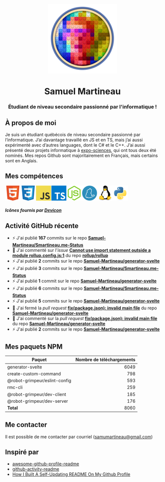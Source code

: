 <div align="middle">
  <img height="225" alt="avatar" src="https://raw.githubusercontent.com/Samuel-Martineau/Samuel-Martineau/master/avatar.png">
  <h1>Samuel Martineau</h1>
  <h3>Étudiant de niveau secondaire passionné par l'informatique !</h3>
</div>

## À propos de moi

Je suis un étudiant québécois de niveau secondaire passionné par l’informatique. J’ai davantage travaillé en JS et en TS, mais j’ai aussi expérimenté avec d’autres languages, dont le C# et le C++. J’ai aussi présenté deux projets informatique à [expo-sciences](https://technoscience.ca/programmes/expo-sciences/), qui ont tous deux été nominés. Mes repos Github sont majoritairement en Français, mais certains sont en Anglais.

## Mes compétences

<img alt="HTML5" src="https://raw.githubusercontent.com/devicons/devicon/master/icons/html5/html5-original.svg" width="50" title="HTML5" /><img alt="CSS3" src="https://raw.githubusercontent.com/devicons/devicon/master/icons/css3/css3-original.svg" width="50" title="CSS3" /><img alt="JavaScript" src="https://raw.githubusercontent.com/devicons/devicon/master/icons/javascript/javascript-original.svg" width="50" title="JavaScript" /><img alt="TypeScript" src="https://raw.githubusercontent.com/devicons/devicon/master/icons/typescript/typescript-original.svg" width="50" title="TypeScript" /><img alt="NodeJS" src="https://raw.githubusercontent.com/devicons/devicon/master/icons/nodejs/nodejs-original.svg" width="50" title="NodeJS" /><img alt="Yarn" src="https://raw.githubusercontent.com/devicons/devicon/master/icons/yarn/yarn-original.svg" width="50" title="Yarn" /><img alt="Linux" src="https://raw.githubusercontent.com/devicons/devicon/master/icons/linux/linux-original.svg" width="50" title="Linux" /><img alt="Python" src="https://raw.githubusercontent.com/devicons/devicon/master/icons/python/python-original.svg" width="50" title="Python" />

##### Icônes fournis par [Devicon](https://konpa.github.io/devicon/)

## Activité GitHub récente

- ⚡ J&#x27;ai publié **167** commits sur le repo [**Samuel-Martineau/Smartineau.me-Status**](https://github.com/Samuel-Martineau/Smartineau.me-Status)
- 💬 J&#x27;ai commenté sur l&#x27;_issue_ [**Cannot use import statement outside a module rollup.config.js:1**](https://github.com/rollup/rollup/issues/4446) du repo [**rollup/rollup**](https://github.com/rollup/rollup)
- ⚡ J&#x27;ai publié **2** commits sur le repo [**Samuel-Martineau/generator-svelte**](https://github.com/Samuel-Martineau/generator-svelte)
- ⚡ J&#x27;ai publié **3** commits sur le repo [**Samuel-Martineau/Smartineau.me-Status**](https://github.com/Samuel-Martineau/Smartineau.me-Status)
- ⚡ J&#x27;ai publié **1** commit sur le repo [**Samuel-Martineau/generator-svelte**](https://github.com/Samuel-Martineau/generator-svelte)
- ⚡ J&#x27;ai publié **6** commits sur le repo [**Samuel-Martineau/Smartineau.me-Status**](https://github.com/Samuel-Martineau/Smartineau.me-Status)
- ⚡ J&#x27;ai publié **5** commits sur le repo [**Samuel-Martineau/generator-svelte**](https://github.com/Samuel-Martineau/generator-svelte)
- 🚫 J&#x27;ai fermé la _pull request_ [**fix(package.json): invalid main file**](https://github.com/Samuel-Martineau/generator-svelte/pull/19) du repo [**Samuel-Martineau/generator-svelte**](https://github.com/Samuel-Martineau/generator-svelte)
- 💬 J&#x27;ai commenté sur la _pull request_ [**fix(package.json): invalid main file**](https://github.com/Samuel-Martineau/generator-svelte/issues/19) du repo [**Samuel-Martineau/generator-svelte**](https://github.com/Samuel-Martineau/generator-svelte)
- ⚡ J&#x27;ai publié **2** commits sur le repo [**Samuel-Martineau/generator-svelte**](https://github.com/Samuel-Martineau/generator-svelte)

## Mes paquets NPM

| Paquet                        | Nombre de téléchargements |
| ----------------------------- | ------------------------: |
| generator-svelte              |                      6049 |
| create-custom-command         |                       798 |
| @robot-grimpeur/eslint-config |                       593 |
| rmc-cli                       |                       259 |
| @robot-grimpeur/dev-client    |                       185 |
| @robot-grimpeur/dev-server    |                       176 |
| **Total**                     |                      8060 |

## Me contacter

Il est possible de me contacter par courriel ([samumartineau@gmail.com](mailto:samumartineau@gmail.com))

## Inspiré par

- [awesome-github-profile-readme](https://github.com/abhisheknaiidu/awesome-github-profile-readme)
- [github-activity-readme](https://github.com/jamesgeorge007/github-activity-readme)
- [How I Built A Self-Updating README On My Github Profile](https://www.mokkapps.de/blog/how-i-built-a-self-updating-readme-on-my-git-hub-profile/)

